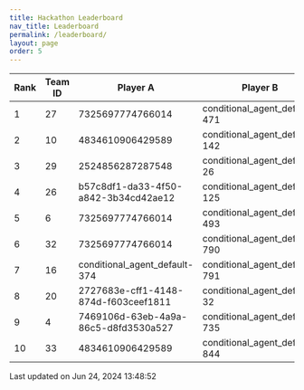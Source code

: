 ```yaml
---
title: Hackathon Leaderboard
nav_title: Leaderboard
permalink: /leaderboard/
layout: page
order: 5
---
```


|Rank            |Team ID         |Player A        |Player B        |Player C        |Total Score     |
|----------------|----------------|----------------|----------------|----------------|----------------|
|1               |27              |7325697774766014|conditional_agent_default-471|conditional_agent_default-908|4475.63         |
|2               |10              |4834610906429589|conditional_agent_default-142|conditional_agent_default-525|1979.0          |
|3               |29              |2524856287287548|conditional_agent_default-26|conditional_agent_default-292|1913.4          |
|4               |26              |b57c8df1-da33-4f50-a842-3b34cd42ae12|conditional_agent_default-125|conditional_agent_default-159|1860.82         |
|5               |6               |7325697774766014|conditional_agent_default-493|conditional_agent_default-763|1850.67         |
|6               |32              |7325697774766014|conditional_agent_default-790|conditional_agent_default-980|1838.9          |
|7               |16              |conditional_agent_default-374|conditional_agent_default-791|eabae978-2dd5-4c2f-bba9-47bed39b0cd4|1777.28         |
|8               |20              |2727683e-cff1-4148-874d-f603ceef1811|conditional_agent_default-32|conditional_agent_default-787|1716.72         |
|9               |4               |7469106d-63eb-4a9a-86c5-d8fd3530a527|conditional_agent_default-735|conditional_agent_default-801|1475.12         |
|10              |33              |4834610906429589|conditional_agent_default-844|conditional_agent_default-918|1237.86         |

Last updated on Jun 24, 2024 13:48:52